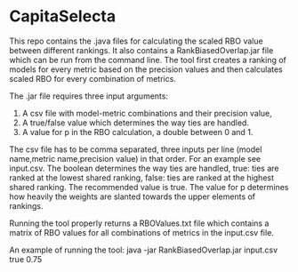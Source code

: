 # CapitaSelecta
This repo contains the .java files for calculating the scaled RBO value between different rankings.
It also contains a RankBiasedOverlap.jar file which can be run from the command line.
The tool first creates a ranking of models for every metric based on the precision values and then calculates scaled RBO for every combination of metrics.


The .jar file requires three input arguments:
1) A csv file with model-metric combinations and their precision value, 
2) A true/false value which determines the way ties are handled.
3) A value for p in the RBO calculation, a double between 0 and 1.

The csv file has to be comma separated, three inputs per line (model name,metric name,precision value) in that order. For an example see input.csv.
The boolean determines the way ties are handled, true: ties are ranked at the lowest shared ranking, false: ties are ranked at the highest shared ranking. The recommended value is true.
The value for p determines how heavily the weights are slanted towards the upper elements of rankings.

Running the tool properly returns a RBOValues.txt file which contains a matrix of RBO values for all combinations of metrics in the input.csv file.

An example of running the tool:
java -jar RankBiasedOverlap.jar input.csv true 0.75
